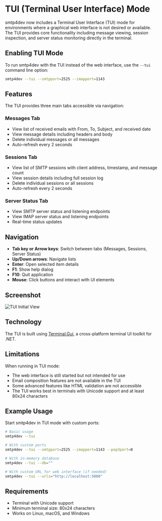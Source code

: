 # TUI (Terminal User Interface) Mode

smtp4dev now includes a Terminal User Interface (TUI) mode for environments where a graphical web interface is not desired or available. The TUI provides core functionality including message viewing, session inspection, and server status monitoring directly in the terminal.

## Enabling TUI Mode

To run smtp4dev with the TUI instead of the web interface, use the `--tui` command line option:

```bash
smtp4dev --tui --smtpport=2525 --imapport=1143
```

## Features

The TUI provides three main tabs accessible via navigation:

### Messages Tab
- View list of received emails with From, To, Subject, and received date
- View message details including headers and body
- Delete individual messages or all messages
- Auto-refresh every 2 seconds

### Sessions Tab
- View list of SMTP sessions with client address, timestamp, and message count
- View session details including full session log
- Delete individual sessions or all sessions
- Auto-refresh every 2 seconds

### Server Status Tab
- View SMTP server status and listening endpoints
- View IMAP server status and listening endpoints
- Real-time status updates

## Navigation

- **Tab key or Arrow keys**: Switch between tabs (Messages, Sessions, Server Status)
- **Up/Down arrows**: Navigate lists
- **Enter**: Open selected item details
- **F1**: Show help dialog
- **F10**: Quit application
- **Mouse**: Click buttons and interact with UI elements

## Screenshot

![TUI Initial View](https://github.com/user-attachments/assets/9c8b1bcb-1c12-4ac4-a96b-6fd95ab0b5e0)

## Technology

The TUI is built using [Terminal.Gui](https://gui-cs.github.io/Terminal.Gui/), a cross-platform terminal UI toolkit for .NET.

## Limitations

When running in TUI mode:
- The web interface is still started but not intended for use
- Email composition features are not available in the TUI
- Some advanced features like HTML validation are not accessible
- The TUI works best in terminals with Unicode support and at least 80x24 characters

## Example Usage

Start smtp4dev in TUI mode with custom ports:

```bash
# Basic usage
smtp4dev --tui

# With custom ports
smtp4dev --tui --smtpport=2525 --imapport=1143 --pop3port=0

# With in-memory database
smtp4dev --tui --db=""

# With custom URL for web interface (if needed)
smtp4dev --tui --urls="http://localhost:5000"
```

## Requirements

- Terminal with Unicode support
- Minimum terminal size: 80x24 characters
- Works on Linux, macOS, and Windows
